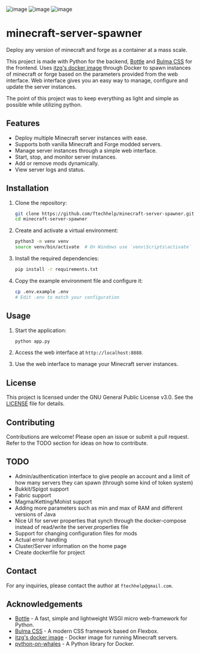 ![image](https://img.shields.io/badge/Bulma-00D1B2?style=for-the-badge&logo=Bulma&logoColor=white) ![image](https://img.shields.io/badge/Docker-2CA5E0?style=for-the-badge&logo=docker&logoColor=white)  ![image](https://img.shields.io/badge/Python-FFD43B?style=for-the-badge&logo=python&logoColor=blue)
# minecraft-server-spawner
Deploy any version of minecraft and forge as a container at a mass scale.

This project is made with Python for the backend, [Bottle](https://bottlepy.org/docs/dev/) and [Bulma CSS](https://bulma.io/) for the frontend. Uses [itzg's docker image](https://hub.docker.com/r/itzg/minecraft-server) through Docker to spawn instances of minecraft or forge based on the parameters provided from the web interface. Web interface gives you an easy way to manage, configure and update the server instances.

The point of this project was to keep everything as light and simple as possible while utilizing python.

## Features

- Deploy multiple Minecraft server instances with ease.
- Supports both vanilla Minecraft and Forge modded servers.
- Manage server instances through a simple web interface.
- Start, stop, and monitor server instances.
- Add or remove mods dynamically.
- View server logs and status.

## Installation

1. Clone the repository:
    ```sh
    git clone https://github.com/ftechhelp/minecraft-server-spawner.git
    cd minecraft-server-spawner
    ```

2. Create and activate a virtual environment:
    ```sh
    python3 -m venv venv
    source venv/bin/activate  # On Windows use `venv\Scripts\activate`
    ```

3. Install the required dependencies:
    ```sh
    pip install -r requirements.txt
    ```

4. Copy the example environment file and configure it:
    ```sh
    cp .env.example .env
    # Edit .env to match your configuration
    ```

## Usage

1. Start the application:
    ```sh
    python app.py
    ```

2. Access the web interface at `http://localhost:8888`.

3. Use the web interface to manage your Minecraft server instances.

## License

This project is licensed under the GNU General Public License v3.0. See the [LICENSE](LICENSE) file for details.

## Contributing

Contributions are welcome! Please open an issue or submit a pull request. \
Refer to the TODO section for ideas on how to contribute.

## TODO

- Admin/authentication interface to give people an account and a limit of how many servers they can spawn (through some kind of token system)
- Bukkit/Spigot support
- Fabric support
- Magma/Ketting/Mohist support
- Adding more parameters such as min and max of RAM and different versions of Java
- Nice UI for server properties that synch through the docker-compose instead of read/write the server.properties file
- Support for changing configuration files for mods
- Actual error handling
- Cluster/Server information on the home page
- Create dockerfile for project

## Contact

For any inquiries, please contact the author at `ftechhelp@gmail.com`.

## Acknowledgements

- [Bottle](https://bottlepy.org/docs/dev/) - A fast, simple and lightweight WSGI micro web-framework for Python.
- [Bulma CSS](https://bulma.io/) - A modern CSS framework based on Flexbox.
- [itzg's docker image](https://hub.docker.com/r/itzg/minecraft-server) - Docker image for running Minecraft servers.
- [python-on-whales](https://gabrieldemarmiesse.github.io/python-on-whales/) - A Python library for Docker.
